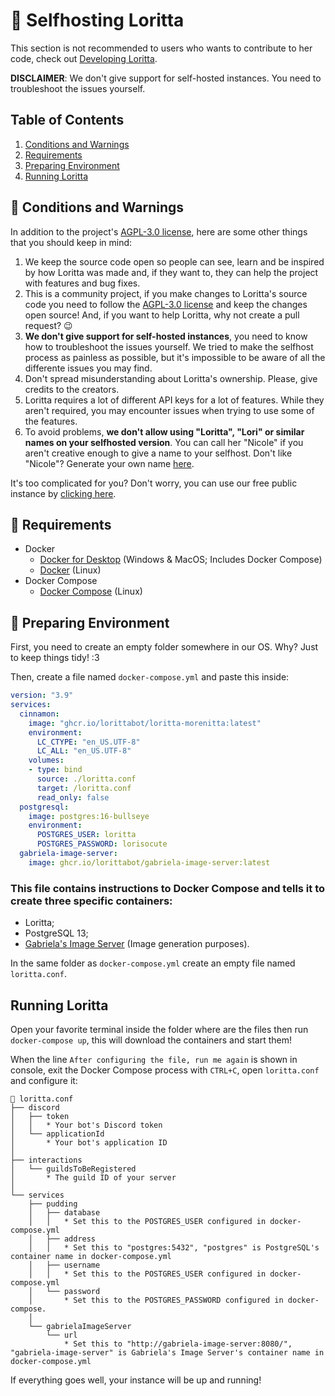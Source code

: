 # 🚀 Selfhosting Loritta

This section is not recommended to users who wants to contribute to her code, check out [Developing Loritta](https://github.com/hechfx).

**DISCLAIMER**: We don't give support for self-hosted instances. You need to troubleshoot the issues yourself.

## Table of Contents
1. [Conditions and Warnings](#-conditions-and-warnings)
2. [Requirements](#-requirements)
3. [Preparing Environment](#-preparing-environment)
4. [Running Loritta](#-running-loritta)

## 📜 Conditions and Warnings

In addition to the project's [AGPL-3.0 license](../LICENSE), here are some other things that you should keep in mind:
1. We keep the source code open so people can see, learn and be inspired by how Loritta was made and, if they want to, they can help the project with features and bug fixes.
2. This is a community project, if you make changes to Loritta's source code you need to follow the [AGPL-3.0 license](../LICENSE) and keep the changes open source! And, if you want to help Loritta, why not create a pull request? 😉
3. **We don't give support for self-hosted instances**, you need to know how to troubleshoot the issues yourself. We tried to make the selfhost process as painless as possible, but it's impossible to be aware of all the differente issues you may find.
4. Don't spread misunderstanding about Loritta's ownership. Please, give credits to the creators.
5. Loritta requires a lot of different API keys for a lot of features. While they aren't required, you may encounter issues when trying to use some of the features.
6. To avoid problems, **we don't allow using "Loritta", "Lori" or similar names on your selfhosted version**. You can call her "Nicole" if you aren't creative enough to give a name to your selfhost. Don't like "Nicole"? Generate your own name [here](https://www.behindthename.com/random/).

It's too complicated for you? Don't worry, you can use our free public instance by [clicking here](https://l.lori.fun/add-lori).

## 👷 Requirements
- Docker
    - [Docker for Desktop](https://docs.docker.com/desktop/) (Windows & MacOS; Includes Docker Compose)
    - [Docker](https://docs.docker.com/engine/install/) (Linux)
- Docker Compose
    - [Docker Compose](https://docs.docker.com/compose/install/) (Linux)

## 🧹 Preparing Environment

First, you need to create an empty folder somewhere in our OS. Why? Just to keep things tidy! :3

Then, create a file named `docker-compose.yml` and paste this inside:

```yml
version: "3.9"
services:
  cinnamon:
    image: "ghcr.io/lorittabot/loritta-morenitta:latest"
    environment:
      LC_CTYPE: "en_US.UTF-8"
      LC_ALL: "en_US.UTF-8"
    volumes:
    - type: bind
      source: ./loritta.conf
      target: /loritta.conf
      read_only: false
  postgresql:
    image: postgres:16-bullseye
    environment:
      POSTGRES_USER: loritta
      POSTGRES_PASSWORD: lorisocute
  gabriela-image-server:
    image: ghcr.io/lorittabot/gabriela-image-server:latest
```

### This file contains instructions to Docker Compose and tells it to create three specific containers:
- Loritta;
- PostgreSQL 13;
- [Gabriela's Image Server](https://github.com/LorittaBot/GabrielaImageServer) (Image generation purposes).

In the same folder as `docker-compose.yml` create an empty file named `loritta.conf`.

## Running Loritta

Open your favorite terminal inside the folder where are the files then run `docker-compose up`, this will download the containers and start them!

When the line `After configuring the file, run me again` is shown in console, exit the Docker Compose process with `CTRL+C`, open `loritta.conf` and configure it:

```plaintext
📄 loritta.conf
├── discord
│   ├── token
│   │   * Your bot's Discord token
│   └── applicationId
│       * Your bot's application ID
│
├── interactions
│   └── guildsToBeRegistered
│       * The guild ID of your server
│
└── services
    ├── pudding
    │   ├── database
    │   │   * Set this to the POSTGRES_USER configured in docker-compose.yml
    │   ├── address
    │   │   * Set this to "postgres:5432", "postgres" is PostgreSQL's container name in docker-compose.yml
    │   ├── username
    │   │   * Set this to the POSTGRES_USER configured in docker-compose.yml
    │   └── password
    │       * Set this to the POSTGRES_PASSWORD configured in docker-compose.
    │
    └── gabrielaImageServer
        └── url
            * Set this to "http://gabriela-image-server:8080/", "gabriela-image-server" is Gabriela's Image Server's container name in docker-compose.yml
```

If everything goes well, your instance will be up and running!
